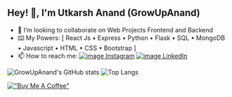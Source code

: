 ## Hey! 👋, I'm Utkarsh Anand (GrowUpAnand)
- 👀 I’m looking to collaborate on Web Projects Frontend and Backend
- ⌨️ My Powers: [ React Js • Express • Python • Flask • SQL • MongoDB • Javascript • HTML • CSS • Bootstrap ]
- 📫 How to reach me: [![image](https://icons.getbootstrap.com/assets/icons/instagram.svg) Instagram](https://www.instagram.com/growupanand)  [![image](https://icons.getbootstrap.com/assets/icons/linkedin.svg) LinkedIn](https://www.linkedin.com/in/utkarshanand93)

![GrowUpAnand's GitHub stats](https://github-readme-stats.vercel.app/api?username=growupanand&show_icons=true&count_private=true&hide_border=true&show_owner=true&include_all_commits=true&layout=compact) 
![Top Langs](https://github-readme-stats.vercel.app/api/top-langs/?username=growupanand&count_private=true&hide_border=true&layout=compact)

[!["Buy Me A Coffee"](https://www.buymeacoffee.com/assets/img/custom_images/yellow_img.png)](https://www.buymeacoffee.com/growupanand)

